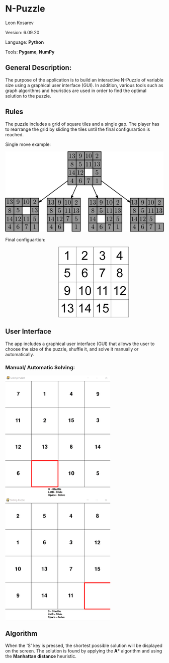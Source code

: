 # N-Puzzle

Leon Kosarev 

Version: 6.09.20 

Language: **Python**

Tools: **Pygame**, **NumPy**

## General Description: 

The purpose of the application is to build an interactive N-Puzzle of variable size using a graphical user interface (GUI). In addition, 
various tools such as graph algorithms and heuristics are used in order to find the optimal solution to the puzzle.

## Rules

The puzzle includes a grid of square tiles and a single gap. The player has to rearrange the grid by sliding the tiles until the final configurartion is reached.

Single move example:

![alt text](imgs/15_puzzle.png)

Final configuartion:

&nbsp;&nbsp;&nbsp;&nbsp;&nbsp;&nbsp;&nbsp;&nbsp;&nbsp;&nbsp;&nbsp;&nbsp;&nbsp;&nbsp;&nbsp;&nbsp;&nbsp;&nbsp;&nbsp;&nbsp;&nbsp;&nbsp;&nbsp;&nbsp;&nbsp;&nbsp;&nbsp;&nbsp;&nbsp;&nbsp;&nbsp;&nbsp;&nbsp;&nbsp;&nbsp;&nbsp;&nbsp;&nbsp;&nbsp;&nbsp;&nbsp;&nbsp;
![alt text](imgs/final_configuararion.png)

## User Interface

The app includes a graphical user interface (GUI) that allows the user to choose the size of the puzzle, shuffle it, and solve it manually or automatically.
<p align="center">
  
### Manual/ Automatic Solving:

<img align="center" width="334" height="389" src="imgs/slide_example.gif"> &nbsp;&nbsp;&nbsp;&nbsp;&nbsp;&nbsp;<img align="center" width="334" height="389" src="imgs/solver_example.gif">

## Algorithm

When the 'S' key is pressed, the shortest possible solution will be displayed on the screen. The solution is found by applying the **A*** algorithm and using the **Manhattan distance** heuristic.

